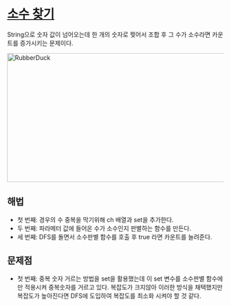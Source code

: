 # [소수 찾기](https://github.com/malvr00/Java-algorithm/blob/master/programmers/level2/stap40/src/Main.java)

String으로 숫자 값이 넘어오는데 한 개의 숫자로 찢어서 조합 후 그 수가 소수라면 카운트를 증가시키는 문제이다.<br/>

<img src="https://github.com/malvr00/Java-algorithm/assets/77275513/112c711d-3284-4836-8a3c-319ff2c834d1" width="600px" height="300px"
title="100px" alt="RubberDuck"></img><br/>

## 해법
* 첫 번째: 경우의 수 중복을 막기위해 ch 배열과 set을 추가한다.
* 두 번째: 파라메터 값에 들어온 수가 소수인지 판별하는 함수를 만든다.
* 세 번째: DFS를 돌면서 소수판별 함수를 호출 후 true 라면 카운트를 늘려준다.


## 문제점
* 첫 번째: 중복 숫자 거르는 방법을 set을 활용했는데 이 set 변수를 소수판별 함수에만 적용시켜 중복숫자를 거르고 있다. 복잡도가 크지않아 이러한 방식을 채택했지만 복잡도가 높아진다면 DFS에 도입하여 복잡도를 최소화 시켜야 할 것 같다.